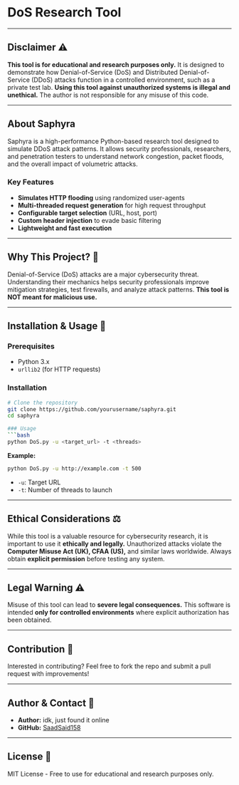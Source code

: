 # DoS Research Tool
---
## Disclaimer ⚠️
**This tool is for educational and research purposes only.** It is designed to demonstrate how Denial-of-Service (DoS) and Distributed Denial-of-Service (DDoS) attacks function in a controlled environment, such as a private test lab. **Using this tool against unauthorized systems is illegal and unethical.** The author is not responsible for any misuse of this code.

---

## About Saphyra
Saphyra is a high-performance Python-based research tool designed to simulate DDoS attack patterns. It allows security professionals, researchers, and penetration testers to understand network congestion, packet floods, and the overall impact of volumetric attacks.

### Key Features
- **Simulates HTTP flooding** using randomized user-agents
- **Multi-threaded request generation** for high request throughput
- **Configurable target selection** (URL, host, port)
- **Custom header injection** to evade basic filtering
- **Lightweight and fast execution**

---

## Why This Project? 🧐
Denial-of-Service (DoS) attacks are a major cybersecurity threat. Understanding their mechanics helps security professionals improve mitigation strategies, test firewalls, and analyze attack patterns. **This tool is NOT meant for malicious use.**

---

## Installation & Usage 🚀
### Prerequisites
- Python 3.x
- `urllib2` (for HTTP requests)

### Installation
```bash
# Clone the repository
git clone https://github.com/yourusername/saphyra.git
cd saphyra

### Usage
```bash
python DoS.py -u <target_url> -t <threads>
```
**Example:**
```bash
python DoS.py -u http://example.com -t 500
```
- `-u`: Target URL
- `-t`: Number of threads to launch

---

## Ethical Considerations ⚖️
While this tool is a valuable resource for cybersecurity research, it is important to use it **ethically and legally.** Unauthorized attacks violate the **Computer Misuse Act (UK), CFAA (US),** and similar laws worldwide. Always obtain **explicit permission** before testing any system.

---

## Legal Warning ⚠️
Misuse of this tool can lead to **severe legal consequences.** This software is intended **only for controlled environments** where explicit authorization has been obtained.

---

## Contribution 🤝
Interested in contributing? Feel free to fork the repo and submit a pull request with improvements!

---

## Author & Contact 📩
- **Author:** idk, just found it online 
- **GitHub:** [SaadSaid158](https://github.com/SaadSaid158)

---

## License 📝
MIT License - Free to use for educational and research purposes only.

